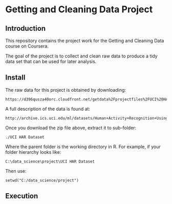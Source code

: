 # Getting and Cleaning Data Project

## Introduction
This repository contains the project work for the Getting and Cleaning Data course on Coursera.

The goal of the project is to collect and clean raw data to produce a tidy data set that can 
be used for later analysis.

## Install
The raw data for this project is obtained by downloading:

	https://d396qusza40orc.cloudfront.net/getdata%2Fprojectfiles%2FUCI%20HAR%20Dataset.zip

A full description of the data is found at:

	http://archive.ics.uci.edu/ml/datasets/Human+Activity+Recognition+Using+Smartphones

Once you download the zip file above, extract it to sub-folder:

	./UCI HAR Dataset

Where the parent folder is the working directory in R. 
For example, if your folder hierarchy looks like:

	C:\data_science\project\UCI HAR Dataset

Then use:

	setwd("C:/data_science/project")


## Execution


